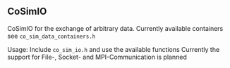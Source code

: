 ## CoSimIO

CoSimIO for the exchange of arbitrary data.
Currently available containers see `co_sim_data_containers.h`

Usage: Include `co_sim_io.h` and use the available functions
Currently the support for File-, Socket- and MPI-Communication is planned